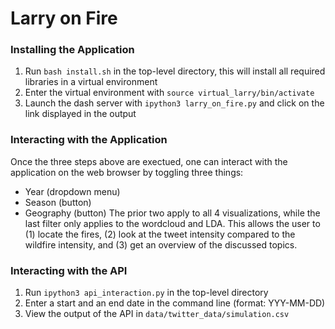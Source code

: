 # Larry on Fire

### Installing the Application

1. Run `bash install.sh` in the top-level directory, this will install all required libraries in a virtual environment
2. Enter the virtual environment with `source virtual_larry/bin/activate`
3. Launch the dash server with `ipython3 larry_on_fire.py` and click on the link displayed in the output

### Interacting with the Application

Once the three steps above are exectued, one can interact with the application on the web browser by toggling three things:
* Year (dropdown menu)
* Season (button)
* Geography (button)
The prior two apply to all 4 visualizations, while the last filter only applies to the wordcloud and LDA. This allows the user to (1) locate the fires, (2) look at the tweet intensity compared to the wildfire intensity, and (3) get an overview of the discussed topics.

### Interacting with the API

1. Run `ipython3 api_interaction.py` in the top-level directory
2. Enter a start and an end date in the command line (format: YYY-MM-DD)
3. View the output of the API in `data/twitter_data/simulation.csv`
